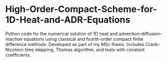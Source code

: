 # High-Order-Compact-Scheme-for-1D-Heat-and-ADR-Equations
Python code for the numerical solution of 1D heat and advection–diffusion–reaction equations using classical and fourth-order compact finite difference methods.  Developed as part of my MSc thesis. Includes Crank–Nicolson time stepping, Thomas algorithm, and tests with constant coefficients.

